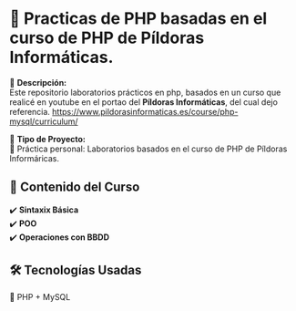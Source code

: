 # 🚀 Practicas de PHP basadas en el curso de PHP de Píldoras Informáticas. 

📢 **Descripción:**  
Este repositorio laboratorios prácticos en php, basados en un curso que realicé en youtube en el portao del **Píldoras Informáticas**, del cual dejo referencia.
https://www.pildorasinformaticas.es/course/php-mysql/curriculum/

📖 **Tipo de Proyecto:**  
🔹 Práctica personal: Laboratorios basados en el curso de PHP de Píldoras Informáricas.  

## 🌟 **Contenido del Curso**
✔️ **Sintaxix Básica**  
✔️ **POO**  
✔️ **Operaciones con BBDD**

## 🛠️ **Tecnologías Usadas**  
🔹 PHP + MySQL


